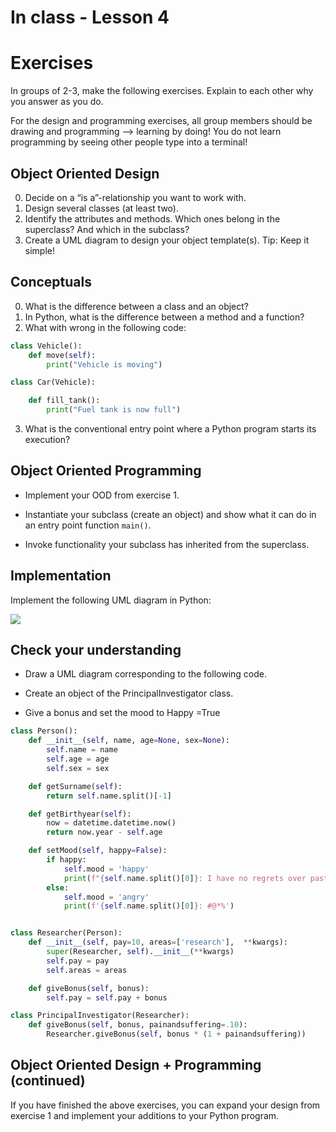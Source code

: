 # In class - Lesson 4 #
# Exercises #
In groups of 2-3, make the following exercises.
Explain to each other why you answer as you do.

For the design and programming exercises, all group members should be drawing and programming --> learning by doing! You do not learn programming by seeing other people type into a terminal!

## Object Oriented Design ##

0. Decide on a “is a”-relationship you want to work with.
1. Design several classes (at least two).
2. Identify the attributes and methods. Which ones belong in the superclass? And which in the subclass?
3. Create a UML diagram to design your object template(s).
Tip: Keep it simple!

## Conceptuals ##
0. What is the difference between a class and an object?
1. In Python, what is the difference between a method and a function?
2. What with wrong in the following code:

```py
class Vehicle():
    def move(self):
    	print("Vehicle is moving")

class Car(Vehicle):

    def fill_tank():
        print("Fuel tank is now full")

```
3. What is the conventional entry point where a Python program starts its execution?


## Object Oriented Programming ##

* Implement your OOD from exercise 1.

* Instantiate your subclass (create an object) and show what it can do in an entry point function `main()`.

* Invoke functionality your subclass has inherited from the superclass.

## Implementation

Implement the following UML diagram in Python:

![](https://i.imgur.com/TWKPR90.png)

## Check your understanding ##

* Draw a UML diagram corresponding to the following code.

* Create an object of the PrincipalInvestigator class.

* Give a bonus and set the mood to Happy =True

``` py
class Person():
    def __init__(self, name, age=None, sex=None):
        self.name = name
        self.age = age
        self.sex = sex

    def getSurname(self):
        return self.name.split()[-1]

    def getBirthyear(self):
        now = datetime.datetime.now()
        return now.year - self.age

    def setMood(self, happy=False):
        if happy:
            self.mood = 'happy'
            print(f"{self.name.split()[0]}: I have no regrets over past mistakes")
        else:
            self.mood = 'angry'
            print(f'{self.name.split()[0]}: #@*%')


class Researcher(Person):
    def __init__(self, pay=10, areas=['research'],  **kwargs):
        super(Researcher, self).__init__(**kwargs)
        self.pay = pay
        self.areas = areas

    def giveBonus(self, bonus):
        self.pay = self.pay + bonus

class PrincipalInvestigator(Researcher):
    def giveBonus(self, bonus, painandsuffering=.10):
        Researcher.giveBonus(self, bonus * (1 + painandsuffering))
```


## Object Oriented Design + Programming (continued) ##
If you have finished the above exercises, you can expand your design from exercise 1 and implement your additions to your Python program.
